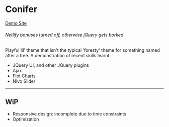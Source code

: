 # Conifer

[Demo Site](https://conifer.netlify.com/)

###### Netlify bonuses turned off, otherwise jQuery gets borked

Playful lil' theme that isn't the typical 'foresty' theme for something named after a tree. A demonstration of recent skills learnt:

- JQuery UI, and other JQuery plugins
- Ajax
- Flot Charts
- Nivo Slider

---

## WiP

- Responsive design: incomplete due to time constraints
- Optimization

